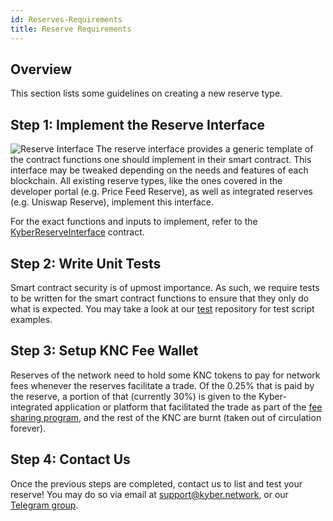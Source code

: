 ```yaml
---
id: Reserves-Requirements
title: Reserve Requirements
---
```

[//]: # (tagline)
## Overview
This section lists some guidelines on creating a new reserve type.

## Step 1: Implement the Reserve Interface
![Reserve Interface](/uploads/reserveinterface.png "Reserve Interface")
The reserve interface provides a generic template of the contract functions one should implement in their smart contract. This interface may be tweaked depending on the needs and features of each blockchain. All existing reserve types, like the ones covered in the developer portal (e.g. Price Feed Reserve), as well as integrated reserves (e.g. Uniswap Reserve), implement this interface.

For the exact functions and inputs to implement, refer to the [KyberReserveInterface](api_abi-kyberreserveinterface.md) contract.

## Step 2: Write Unit Tests
Smart contract security is of upmost importance. As such, we require tests to be written for the smart contract functions to ensure that they only do what is expected. You may take a look at our [test](https://github.com/KyberNetwork/smart-contracts/tree/master/test) repository for test script examples.

## Step 3: Setup KNC Fee Wallet
Reserves of the network need to hold some KNC tokens to pay for network fees whenever the reserves facilitate a trade. Of the 0.25% that is paid by the reserve, a portion of that (currently 30%) is given to the Kyber-integrated application or platform that facilitated the trade as part of the [fee sharing program](integrations-feesharing.md#fee-example), and the rest of the KNC are burnt (taken out of circulation forever).

## Step 4: Contact Us
Once the previous steps are completed, contact us to list and test your reserve! You may do so via email at support@kyber.network, or our [Telegram group](https://t.me/kyberdeveloper).
